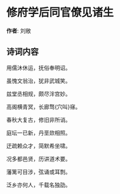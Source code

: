 # 修府学后同官僚见诸生

**作者**: 刘敞

## 诗词内容

用儒沐休运，抚俗奉明诏。

虽愧文翁治，犹非武城笑。

兹堂丞相规，颇尽泮宫妙。

高阁横青冥，长廊骛{穴叫}窱。

春秋大复古，修旧非所诮。

庭坛一已新，丹垩欻相照。

迂疏赖众才，简默希坐啸。

况多都邑贤，历讲道术要。

藩篱可目涉，弦诵或耳剽。

泛乡亦何人，千载名独劭。

